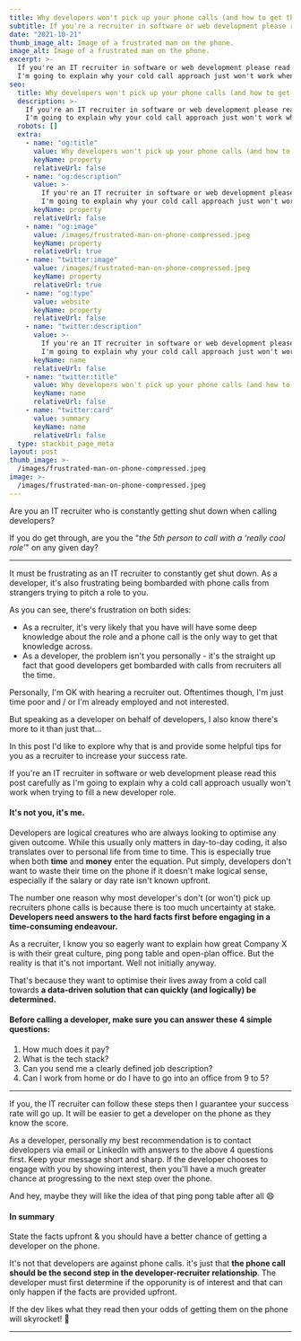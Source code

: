 ```yaml
---
title: Why developers won't pick up your phone calls (and how to get them to)
subtitle: If you're a recruiter in software or web development please read this!
date: "2021-10-21"
thumb_image_alt: Image of a frustrated man on the phone.
image_alt: Image of a frustrated man on the phone.
excerpt: >-
  If you're an IT recruiter in software or web development please read this post carefully as 
  I'm going to explain why your cold call approach just won't work when trying to fill a new developer role.
seo:
  title: Why developers won't pick up your phone calls (and how to get them to)
  description: >-
    If you're an IT recruiter in software or web development please read this post carefully as 
    I'm going to explain why your cold call approach just won't work when trying to fill a new developer role.
  robots: []
  extra:
    - name: "og:title"
      value: Why developers won't pick up your phone calls (and how to get them to)
      keyName: property
      relativeUrl: false
    - name: "og:description"
      value: >-
        If you're an IT recruiter in software or web development please read this post carefully as 
        I'm going to explain why your cold call approach just won't work when trying to fill a new developer role.
      keyName: property
      relativeUrl: false
    - name: "og:image"
      value: /images/frustrated-man-on-phone-compressed.jpeg
      keyName: property
      relativeUrl: true
    - name: "twitter:image"
      value: /images/frustrated-man-on-phone-compressed.jpeg
      keyName: property
      relativeUrl: true
    - name: "og:type"
      value: website
      keyName: property
      relativeUrl: false
    - name: "twitter:description"
      value: >-
        If you're an IT recruiter in software or web development please read this post carefully as 
        I'm going to explain why your cold call approach just won't work when trying to fill a new developer role.
      keyName: name
      relativeUrl: false
    - name: "twitter:title"
      value: Why developers won't pick up your phone calls (and how to get them to)
      keyName: name
      relativeUrl: false
    - name: "twitter:card"
      value: summary
      keyName: name
      relativeUrl: false
  type: stackbit_page_meta
layout: post
thumb_image: >-
  /images/frustrated-man-on-phone-compressed.jpeg
image: >-
  /images/frustrated-man-on-phone-compressed.jpeg
---
```


Are you an IT recruiter who is constantly getting shut down when calling developers?

If you do get through, are you the "_the 5th person to call with a ‘really cool role’_" on any given day?

---

It must be frustrating as an IT recruiter to constantly get shut down. As a developer, it's also frustrating being bombarded with phone calls from strangers trying to pitch a role to you.

As you can see, there's frustration on both sides:

- As a recruiter, it's very likely that you have will have some deep knowledge about the role and a phone call is the only way to get that knowledge across.
- As a developer, the problem isn't you personally - it's the straight up fact that good developers get bombarded with calls from recruiters all the time.

Personally, I'm OK with hearing a recruiter out. Oftentimes though, I'm just time poor and / or I'm already employed and not interested.

But speaking as a developer on behalf of developers, I also know there's more to it than just that...

In this post I'd like to explore why that is and provide some helpful tips for you as a recruiter to increase your success rate.

If you're an IT recruiter in software or web development please read this post carefully as I'm going to explain why a cold call approach usually won't work when trying to fill a new developer role.

#### It's not you, it's me.

Developers are logical creatures who are always looking to optimise any given outcome. While this usually only matters in day-to-day coding, it also translates over to personal life from time to time. This is especially true when both **time** and **money** enter the equation. Put simply, developers don't want to waste their time on the phone if it doesn't make logical sense, especially if the salary or day rate isn't known upfront.

The number one reason why most developer's don't (or won't) pick up recruiters phone calls is because there is too much uncertainty at stake. **Developers need answers to the hard facts first before engaging in a time-consuming endeavour.**

As a recruiter, I know you so eagerly want to explain how great Company X is with their great culture, ping pong table and open-plan office. But the reality is that it's not important. Well not initially anyway.

That's because they want to optimise their lives away from a cold call towards **a data-driven solution that can quickly (and logically) be determined.**

#### Before calling a developer, make sure you can answer these 4 simple questions:

1. How much does it pay?
2. What is the tech stack?
3. Can you send me a clearly defined job description?
4. Can I work from home or do I have to go into an office from 9 to 5?

---

If you, the IT recruiter can follow these steps then I guarantee your success rate will go up. It will be easier to get a developer on the phone as they know the score.

As a developer, personally my best recommendation is to contact developers via email or LinkedIn with answers to the above 4 questions first. Keep your message short and sharp.
If the developer chooses to engage with you by showing interest, then you'll have a much greater chance at progressing to the next step over the phone.

And hey, maybe they will like the idea of that ping pong table after all 😄

#### In summary

State the facts upfront & you should have a better chance of getting a developer on the phone.

It's not that developers are against phone calls. it's just that **the phone call should be the second step in the developer-recruiter relationship**. The developer must first determine if the opporunity is of interest and that can only happen if the facts are provided upfront.

If the dev likes what they read then your odds of getting them on the phone will skyrocket! 🚀

---
